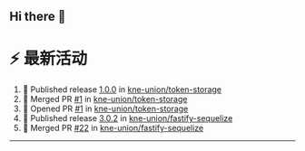 ## Hi there 👋

<!--

**Here are some ideas to get you started:**

🙋‍♀️ A short introduction - what is your organization all about?
🌈 Contribution guidelines - how can the community get involved?
👩‍💻 Useful resources - where can the community find your docs? Is there anything else the community should know?
🍿 Fun facts - what does your team eat for breakfast?
🧙 Remember, you can do mighty things with the power of [Markdown](https://docs.github.com/github/writing-on-github/getting-started-with-writing-and-formatting-on-github/basic-writing-and-formatting-syntax)
-->


# ⚡ 最新活动

<!--START_SECTION:activity-->
1. 🚀 Published release [1.0.0](https://github.com/kne-union/token-storage/releases/tag/1.0.0) in [kne-union/token-storage](https://github.com/kne-union/token-storage)
2. 🎉 Merged PR [#1](https://github.com/kne-union/token-storage/pull/1) in [kne-union/token-storage](https://github.com/kne-union/token-storage)
3. 💪 Opened PR [#1](https://github.com/kne-union/token-storage/pull/1) in [kne-union/token-storage](https://github.com/kne-union/token-storage)
4. 🚀 Published release [3.0.2](https://github.com/kne-union/fastify-sequelize/releases/tag/3.0.2) in [kne-union/fastify-sequelize](https://github.com/kne-union/fastify-sequelize)
5. 🎉 Merged PR [#22](https://github.com/kne-union/fastify-sequelize/pull/22) in [kne-union/fastify-sequelize](https://github.com/kne-union/fastify-sequelize)
<!--END_SECTION:activity-->

---
